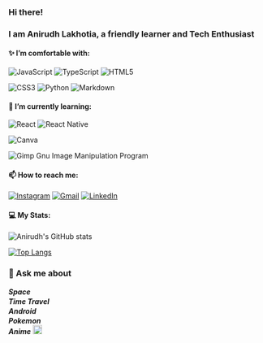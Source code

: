 ### Hi there!
### I am Anirudh Lakhotia, a friendly learner and Tech Enthusiast
  
 #### ✨ I’m comfortable with:  
   
![JavaScript](https://img.shields.io/badge/javascript-%23323330.svg?style=for-the-badge&logo=javascript&logoColor=%23F7DF1E)
![TypeScript](https://img.shields.io/badge/typescript-%23007ACC.svg?style=for-the-badge&logo=typescript&logoColor=white) 
![HTML5](https://img.shields.io/badge/html5-%23E34F26.svg?style=for-the-badge&logo=html5&logoColor=white)
  
![CSS3](https://img.shields.io/badge/css3-%231572B6.svg?style=for-the-badge&logo=css3&logoColor=white)
![Python](https://img.shields.io/badge/python-%2314354C.svg?style=for-the-badge&logo=python&logoColor=white)
![Markdown](https://img.shields.io/badge/markdown-%23000000.svg?style=for-the-badge&logo=markdown&logoColor=white)
 
 #### 🌱 I’m currently learning:  
   
 ![React](https://img.shields.io/badge/react-%2320232a.svg?style=for-the-badge&logo=react&logoColor=%2361DAFB) 
 ![React Native](https://img.shields.io/badge/react_native-%2320232a.svg?style=for-the-badge&logo=react&logoColor=%2361DAFB)
   
![Canva](https://img.shields.io/badge/Canva-%2300C4CC.svg?style=for-the-badge&logo=Canva&logoColor=white)
  
 ![Gimp Gnu Image Manipulation Program](https://img.shields.io/badge/Gimp-657D8B?style=for-the-badge&logo=gimp&logoColor=FFFFFF)
 
 #### 📫 How to reach me: 
 [![Instagram](https://img.shields.io/badge/Instagram-%23E4405F.svg?style=for-the-badge&logo=Instagram&logoColor=white)](https://instagram.com/anirudh_lakhotia)
[![Gmail](https://img.shields.io/badge/Gmail-D14836?style=for-the-badge&logo=gmail&logoColor=white)](mailto:anirudhlakhotia5@gmail.com)
[![LinkedIn](https://img.shields.io/badge/LinkedIn-0077B5?style=for-the-badge&logo=linkedin&logoColor=white)](https://www.linkedin.com/in/anirudh-lakhotia-b35b2b1a1/)

  
#### 💻 My Stats:
![Anirudh's GitHub stats](https://github-readme-stats.vercel.app/api?username=anirudhlakhotia&show_icons=true&theme=chartreuse-dark)  
  
[![Top Langs](https://github-readme-stats.vercel.app/api/top-langs/?username=anirudhlakhotia&layout=compact)](https://github.com/anirudhlakhotia/github-readme-stats)

<!-- #### 🖥️ My Repositories:
[![Repo Card](https://github-readme-stats.vercel.app/api/pin/?username=anirudhlakhotia&repo=Covidash2.0)](https://github.com/anirudhlakhotia/Covidash2.0&theme=vision-friendly-dark)
[![Repo Card](https://github-readme-stats.vercel.app/api/pin/?username=anirudhlakhotia&repo=mission-control)](https://github.com/anirudhlakhotia/mission-control&theme=vision-friendly-dark) -->


### 💬 Ask me about 
***Space*** <img src="https://img-premium.flaticon.com/png/512/3227/premium/3227017.png?token=exp=1628602497~hmac=08f84b75b7fc93d5b52ea9bf464acf8a" height="16">  
***Time Travel*** <img src="https://img-premium.flaticon.com/png/512/2382/premium/2382564.png?token=exp=1628602579~hmac=a169c084c377551324d179cdffa0adbe" height="16">  
***Android***<img src="https://image.flaticon.com/icons/png/512/888/888839.png" height="16">    
***Pokemon*** <img src="http://i.imgur.com/wFJgJO8.png" height="16">  
***Anime*** <img src="https://img-premium.flaticon.com/png/512/1881/premium/1881021.png?token=exp=1628603031~hmac=e0d90b5c0732bc209791a334a7a6000e" height="18">
<!--
**anirudhlakhotia/anirudhlakhotia** is a ✨ _special_ ✨ repository because its `README.md` (this file) appears on your GitHub profile.

Here are some ideas to get you started:

- 🔭 I’m currently working on ...

- 👯 I’m looking to collaborate on ...
- 🤔 I’m looking for help with ...
- 
- 
- 😄 Pronouns: ...
- ⚡ Fun fact: ...
-->
